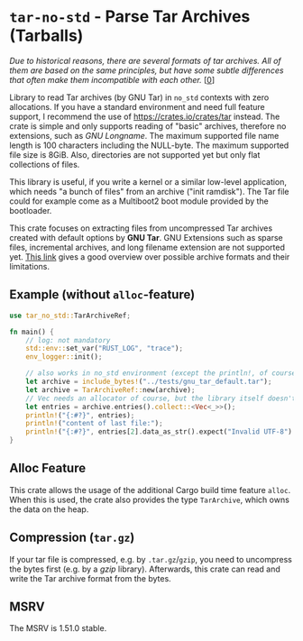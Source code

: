 # `tar-no-std` - Parse Tar Archives (Tarballs)

_Due to historical reasons, there are several formats of tar archives. All of them are based on the same principles,
but have some subtle differences that often make them incompatible with each other._ [[0]]

Library to read Tar archives (by GNU Tar) in `no_std` contexts with zero allocations. If you have a standard
environment and need full feature support, I recommend the use of <https://crates.io/crates/tar> instead.
The crate is simple and only supports reading of "basic" archives, therefore no extensions, such
as *GNU Longname*. The maximum supported file name length is 100 characters including the NULL-byte.
The maximum supported file size is 8GiB. Also, directories are not supported yet but only flat
collections of files.

This library is useful, if you write a kernel or a similar low-level application, which needs
"a bunch of files" from an archive ("init ramdisk"). The Tar file could for example come
as a Multiboot2 boot module provided by the bootloader.

This crate focuses on extracting files from uncompressed Tar archives created with default options by **GNU Tar**.
GNU Extensions such as sparse files, incremental archives, and long filename extension are not supported yet.
[This link](https://www.gnu.org/software/tar/manual/html_section/Formats.html) gives a good overview over possible
archive formats and their limitations.

## Example (without `alloc`-feature)
```rust
use tar_no_std::TarArchiveRef;

fn main() {
    // log: not mandatory
    std::env::set_var("RUST_LOG", "trace");
    env_logger::init();

    // also works in no_std environment (except the println!, of course)
    let archive = include_bytes!("../tests/gnu_tar_default.tar");
    let archive = TarArchiveRef::new(archive);
    // Vec needs an allocator of course, but the library itself doesn't need one
    let entries = archive.entries().collect::<Vec<_>>();
    println!("{:#?}", entries);
    println!("content of last file:");
    println!("{:#?}", entries[2].data_as_str().expect("Invalid UTF-8") );
}
```

## Alloc Feature
This crate allows the usage of the additional Cargo build time feature `alloc`. When this is used,
the crate also provides the type `TarArchive`, which owns the data on the heap.

## Compression (`tar.gz`)
If your tar file is compressed, e.g. by `.tar.gz`/`gzip`, you need to uncompress the bytes first
(e.g. by a *gzip* library). Afterwards, this crate can read and write the Tar archive format from the bytes.

## MSRV
The MSRV is 1.51.0 stable.


[0]: https://www.gnu.org/software/tar/manual/html_section/Formats.html

